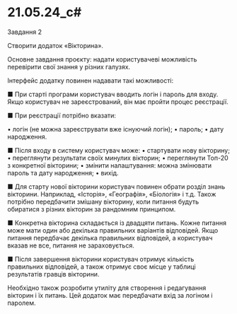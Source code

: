 # 21.05.24_c#

Завдання 2

Створити додаток «Вікторина».

Основне завдання проєкту: надати користувачеві можливість перевірити свої знання
у різних галузях.

Інтерфейс додатку повинен надавати такі можливості:

■ При старті програми користувач вводить логін і пароль для входу. Якщо користувач 
не зареєстрований, він має пройти процес реєстрації.

■ При реєстрації потрібно вказати:

• логін (не можна зареєструвати вже існуючий логін);
• пароль;
• дату народження.

■ Після входу в систему користувач може:
• стартувати нову вікторину;
• переглянути результати своїх минулих вікторин;
• переглянути Топ-20 з конкретної вікторини;
• змінити налаштування: можна змінювати пароль та дату народження;
• вихід.

■ Для старту нової вікторини користувач повинен обрати розділ знань вікторини.
Наприклад, «Історія», «Географія», «Біологія» і т.д. Також потрібно передбачити
змішану вікторину, коли питання будуть обиратися з різних вікторин за рандомним
принципом.

■ Конкретна вікторина складається із двадцяти питань. Кожне питання може мати
один або декілька правильних варіантів відповідей. Якщо питання передбачає
декілька правильних відповідей, а користувач вказав не все, питання не зараховується.

■ Після завершення вікторини користувач отримує кількість правильних відповідей,
а також отримує своє місце у таблиці результатів гравців вікторини.


Необхідно також розробити утиліту для створення і редагування вікторин і їх питань. 
Цей додаток має передбачати вхід за логіном і паролем.

